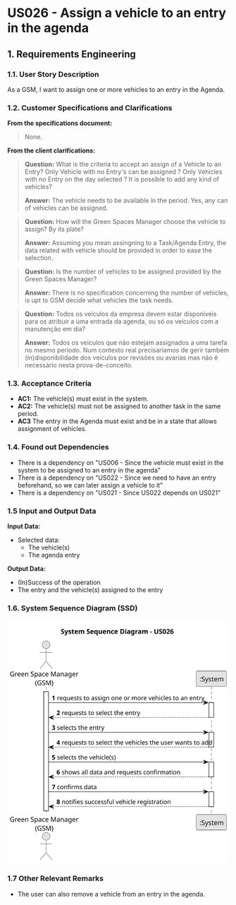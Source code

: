# US026 - Assign a vehicle to an entry in the agenda 

## 1. Requirements Engineering

### 1.1. User Story Description

As a GSM, I want to assign one or more vehicles to an entry in
the Agenda.

### 1.2. Customer Specifications and Clarifications

**From the specifications document:**

> None.

**From the client clarifications:**

> **Question:** What is the criteria to accept an assign of a Vehicle to an Entry?
Only Vehicle with no Entry's can be assigned ?
Only Vehicles with no Entry on the day selected ?
It is possible to add any kind of vehicles?
>
> **Answer:** The vehicle needs to be available in the period.
Yes, any can of vehicles can be assigned.

> **Question:** How will the Green Spaces Manager choose the vehicle to assign? By its plate?
>
> **Answer:** Assuming you mean assingning to a Task/Agenda Entry, the data related with vehicle should be provided in order to ease the selection.

> **Question:** Is the number of vehicles to be assigned provided by the Green Spaces Manager?
>
> **Answer:** There is no specification concerning the number of vehicles, is upt to GSM decide what vehicles the task needs.

> **Question:** Todos os veículos da empresa devem estar disponíveis para os atribuir a uma entrada da agenda, ou só os veículos com a manutenção em dia?
>
> **Answer:** Todos os veiculos que não estejam assignados a uma tarefa no mesmo periodo. 
Num contexto real precisariamos de gerir também (in)disponibilidade dos veiculos por revisões ou avarias mas não é necessário nesta prova-de-conceito.


### 1.3. Acceptance Criteria

* **AC1:** The vehicle(s) must exist in the system.
* **AC2:** The vehicle(s) must not be assigned to another task in the same period.
* **AC3** The entry in the Agenda must exist and be in a state that allows assignment of vehicles.


### 1.4. Found out Dependencies

* There is a dependency on "US006 - Since the vehicle must exist in the system to be assigned to an entry in the agenda"
* There is a dependency on "US022 - Since we need to have an entry beforehand, so we can later assign a vehicle to it"
* There is a dependency on "US021 - Since US022 depends on US021"

### 1.5 Input and Output Data

**Input Data:**

* Selected data:
  * The vehicle(s)
  * The agenda entry

**Output Data:**

* (In)Success of the operation
* The entry and the vehicle(s) assigned to the entry

### 1.6. System Sequence Diagram (SSD)

![System Sequence Diagram - Alternative One](svg/us026-alternative-one.svg)

### 1.7 Other Relevant Remarks

* The user can also remove a vehicle from an entry in the agenda.